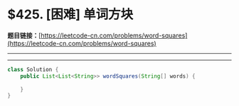 # $425. [困难] 单词方块

**题目链接：**[https://leetcode-cn.com/problems/word-squares](https://leetcode-cn.com/problems/word-squares)

---

<Cards card="leetcode_425_word-squares"></Cards>

---

```java
class Solution {
    public List<List<String>> wordSquares(String[] words) {
        
    }
}
```